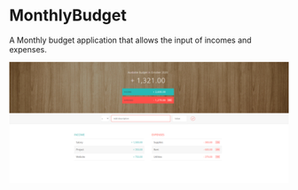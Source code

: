 # MonthlyBudget
A Monthly budget application that allows the input of incomes and expenses.

![Screenshot](Screenshot.png?raw=true "Screen Shot")